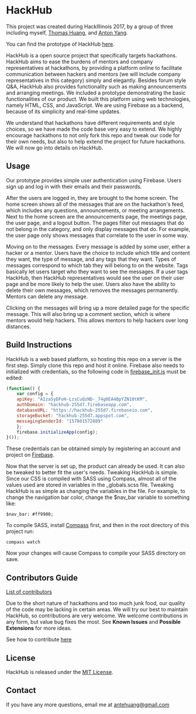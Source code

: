# HackHub
This project was created during HackIllinois 2017, by a group of three including myself, [Thomas Huang](https://github.com/thomasehuang), and [Anton Yang](https://github.com/theunderpaidone).

You can find the prototype of HackHub [here](http://www.uiuc-hackhub.me).

HackHub is a open source project that specifically targets hackathons. HackHub aims to ease the burdens of mentors and company representatives at hackathons, by providing a platform online to facilitate communication between hackers and mentors (we will include company representatives in this category) simply and elegantly. Besides forum style Q&A, HackHub also provides functionality such as making announcements and arranging meetings. We included a prototype demonstrating the basic functionalities of our product. We built this platform using web technologies, namely HTML, CSS, and JavaScript. We are using Firebase as a backend, because of its simplicity and real-time updates.

We understand that hackathons have different requirements and style choices, so we have made the code base very easy to extend. We highly encourage hackathons to not only fork this repo and tweak our code for their own needs, but also to help extend the project for future hackathons. We will now go into details on HackHub.

## Usage
Our prototype provides simple user authentication using Firebase. Users sign up and log in with their emails and their passwords.

After the users are logged in, they are brought to the home screen. The home screen shows all of the messages that are on the hackathon's feed, which includes any questions, announcements, or meeting arrangements. Next to the home screen are the announcements page, the meetings page, the user page, and a logout button. The pages filter out messages that do not belong in the category, and only display messages that do. For example, the user page only shows messages that correlate to the user in some way.

Moving on to the messages. Every message is added by some user, either a hacker or a mentor. Users have the choice to include which title and content they want, the type of message, and any tags that they want. Types of messages correspond to which tab they will belong to on the website. Tags basically let users target who they want to see the messages. If a user tags HackHub, then HackHub representatives would see the user on their user page and be more likely to help the user. Users also have the ability to delete their own messages, which removes the messages permanently. Mentors can delete any message.

Clicking on the messages will bring up a more detailed page for the specific message. This will also bring up a comment section, which is where mentors would help hackers. This allows mentors to help hackers over long distances.

## Build Instructions
HackHub is a web based platform, so hosting this repo on a server is the first step. Simply clone this repo and host it online. Firebase also needs to initialized with credentials, so the following code in [firebase_init.js](firebase_init.js) must be edited:

```javascript
(function() {
    var config = {
    apiKey: "AIzaSyDFoH-LzsCuQzND-_74g0EA4BpYZN10tKM",
    authDomain: "hackhub-255d7.firebaseapp.com",
    databaseURL: "https://hackhub-255d7.firebaseio.com",
    storageBucket: "hackhub-255d7.appspot.com",
    messagingSenderId: "157801572889"
    };
    firebase.initializeApp(config);
}());
```

These credentials can be obtained simply by registering an account and project on [Firebase](https://firebase.google.com/).

Now that the server is set up, the product can already be used. It can also be tweaked to better fit the user's needs. Tweaking HackHub is simple. Since our CSS is compiled with SASS using Compass, almost all of the values used are stored in variables in the \_globals.scss file. Tweaking HackHub is as simple as changing the variables in the file. For example, to change the navigation bar color, change the $nav_bar variable to something like:

```
$nav_bar: #ff9900;
```

To compile SASS, install [Compass](http://compass-style.org/install/) first, and then in the root directory of this project run:
```
compass watch
```
Now your changes will cause Compass to compile your SASS directory on save.

## Contributors Guide
[List of contributors](CONTRIBUTORS.MD)

Due to the short nature of hackathons and too much junk food, our quality of the code may be lacking in certain areas. We will try our best to maintain HackHub, so contributions are very welcome. We welcome contributions in any form, but value bug fixes the most. See **Known Issues** and **Possible Extensions** for more ideas.

See how to contribute [here](CONTRIBUTING.MD)

## License
HackHub is released under the [MIT License](LICENSE).

## Contact
If you have any more questions, email me at antehuang@gmail.com
